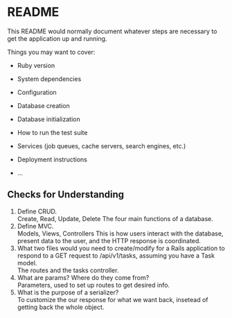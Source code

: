 # README

This README would normally document whatever steps are necessary to get the
application up and running.

Things you may want to cover:

* Ruby version

* System dependencies

* Configuration

* Database creation

* Database initialization

* How to run the test suite

* Services (job queues, cache servers, search engines, etc.)

* Deployment instructions

* ...
## Checks for Understanding
1. Define CRUD.<br>
  Create, Read, Update, Delete
  The four main functions of a database.
2. Define MVC.<br>
  Models, Views, Controllers
  This is how users interact with the database, present data to the user, and the HTTP response is coordinated.
3. What two files would you need to create/modify for a Rails application to respond to a GET request to /api/v1/tasks, assuming you have a Task model.<br>
   The routes and the tasks controller.
4. What are params? Where do they come from?<br>
  Parameters, used to set up routes to get desired info.
5. What is the purpose of a serializer?<br>
  To customize the our response for what we want back, insetead of getting back the whole object.
